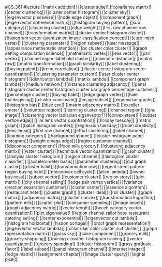 #CS_361
#lecture
[[matrix addition]]
[[cluster suite]]
[[covariance matrix]]
[[center clustering]]
[[cluster center histogram]]
[[cluster sky]]
[[eigenvector piecewise]]
[[node edge object]]
[[component graph]]
[[eigenvector coherence matrix]]
[[histogram buying pattern]]
[[sub category]]
[[clustering cluster]]
[[edge weight]]
[[first row channel row channel]]
[[transformation matrix]]
[[cluster center histogram cluster]]
[[histogram vector quantization image classification concept]]
[[euro index vertex]]
[[clustering parameter]]
[[region subset]]
[[user message]]
[[appearance mathematic intention]]
[[pc cluster color cluster]]
[[graph setting computation science]]
[[mathematic vertex]]
[[lens vector]]
[[pair vertex]]
[[channel region label plot cluster]]
[[minimum distance]]
[[matrix row]]
[[matrix transformation]]
[[graph similarity]]
[[label clustering]]
[[buying patent]]
[[trend correlation]]
[[cluster center histogram vector quantization]]
[[clustering parameter custom]]
[[user cluster center histogram]]
[[distribution lambda]]
[[matrix lambda]]
[[component graph lambda]]
[[medium network]]
[[distance clustering adjacency]]
[[panel histogram cluster center histogram cluster bar graph percentage customer]]
[[percentage cluster]]
[[buying habit]]
[[edge graph vertex]]
[[hole thanksgiving]]
[[cluster conclusion]]
[[image subset]]
[[eigenvalue graphs]]
[[histogram bias]]
[[disc eye]]
[[matrix adjacency matrix]]
[[exceller ometer]]
[[volunteer region]]
[[learning clustering]]
[[channel region]]
[[gnu image]]
[[clustering vector laplacian eigenvector]]
[[convex steve]]
[[subset vertice edge]]
[[liar lens vector quantization]]
[[holiday tuesday]]
[[matrix graph]]
[[batch histogram center]]
[[regression tuesday]]
[[room creativity]]
[[lens lense]]
[[first row channel]]
[[effort clustering]]
[[label channel]]
[[learning category]]
[[background iphone]]
[[cluster histogram panel histogram]]
[[weight omega edge]]
[[region customer channel]]
[[disconnect component]]
[[food milk grocery]]
[[clustering adjacency matrix]]
[[water cluster]]
[[technique vector quantization]]
[[graph cluster]]
[[analysis cluster histogram]]
[[region channel]]
[[histogram cluster classifier]]
[[accelerometer basis]]
[[parameter clustering]]
[[cut graph cluster]]
[[cluster habit]]
[[transformation row]]
[[regent street pattern region buying habit]]
[[nonconvex cell cycle]]
[[alice lambda]]
[[owner business]]
[[subset vector]]
[[customer cluster]]
[[region story]]
[[plot matrix]]
[[city channel selling]]
[[edge pair vertex vertice]]
[[variance direction separation customer]]
[[cluster center]]
[[essence algorithm]]
[[restaurant hotel]]
[[cluster graph]]
[[cluster ideal]]
[[roll cluster]]
[[graph matrix]]
[[adjacency matrix]]
[[cluster convex]]
[[transformation logarithm]]
[[pattern milk]]
[[scatter plot]]
[[consumer spending]]
[[image beach]]
[[graph adjacency matrix]]
[[vector length]]
[[beach category vector quantization]]
[[plot eigenvalue]]
[[region channel sailor hotel restaurant catering selling]]
[[center exponential]]
[[eigenvector cut lambda]]
[[histogram horizontal]]
[[lisbon portugal]]
[[proof graph representation]]
[[eigenvector vector lambda]]
[[color user color cluster suit cluster]]
[[graph representation matrix]]
[[grass sky]]
[[cake component]]
[[grocery milk]]
[[grocery shopping]]
[[training classifier histogram training]]
[[vector quantization]]
[[grocery spending]]
[[cluster histogram]]
[[grass graduate flavor]]
[[label subset]]
[[panel histogram channel]]
[[internet integer]]
[[edge matrix]]
[[assignment chapter]]
[[image cluster query]]
[[signal pixel]]
